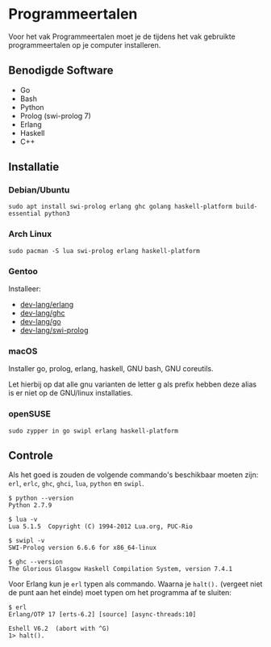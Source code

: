 # Programmeertalen

Voor het vak Programmeertalen moet je de tijdens het vak gebruikte programmeertalen op je computer installeren.

## Benodigde Software

* Go
* Bash
* Python
* Prolog (swi-prolog 7)
* Erlang
* Haskell
* C++

## Installatie

### Debian/Ubuntu

```
sudo apt install swi-prolog erlang ghc golang haskell-platform build-essential python3
```

### Arch Linux

```
sudo pacman -S lua swi-prolog erlang haskell-platform
```

### Gentoo

Installeer:

* [dev-lang/erlang](http://packages.gentoo.org/package/dev-lang/erlang)
* [dev-lang/ghc](http://packages.gentoo.org/package/dev-lang/ghc)
* [dev-lang/go](https://packages.gentoo.org/package/dev-lang/go)
* [dev-lang/swi-prolog](http://packages.gentoo.org/package/dev-lang/swi-prolog)

### macOS

Installer go, prolog, erlang, haskell, GNU bash, GNU coreutils.

Let hierbij op dat alle gnu varianten de letter g als prefix hebben deze alias is er niet op de GNU/linux installaties.

### openSUSE
```
sudo zypper in go swipl erlang haskell-platform
```

## Controle

Als het goed is zouden de volgende commando's beschikbaar moeten zijn: `erl`, `erlc`, `ghc`, `ghci`, `lua`, `python` en `swipl`.

```
$ python --version
Python 2.7.9

$ lua -v
Lua 5.1.5  Copyright (C) 1994-2012 Lua.org, PUC-Rio

$ swipl -v
SWI-Prolog version 6.6.6 for x86_64-linux

$ ghc --version
The Glorious Glasgow Haskell Compilation System, version 7.4.1
```

Voor Erlang kun je `erl` typen als commando. Waarna je `halt().` (vergeet niet de punt aan het einde) moet typen om het programma af te sluiten:

```
$ erl
Erlang/OTP 17 [erts-6.2] [source] [async-threads:10]

Eshell V6.2  (abort with ^G)
1> halt().
```
